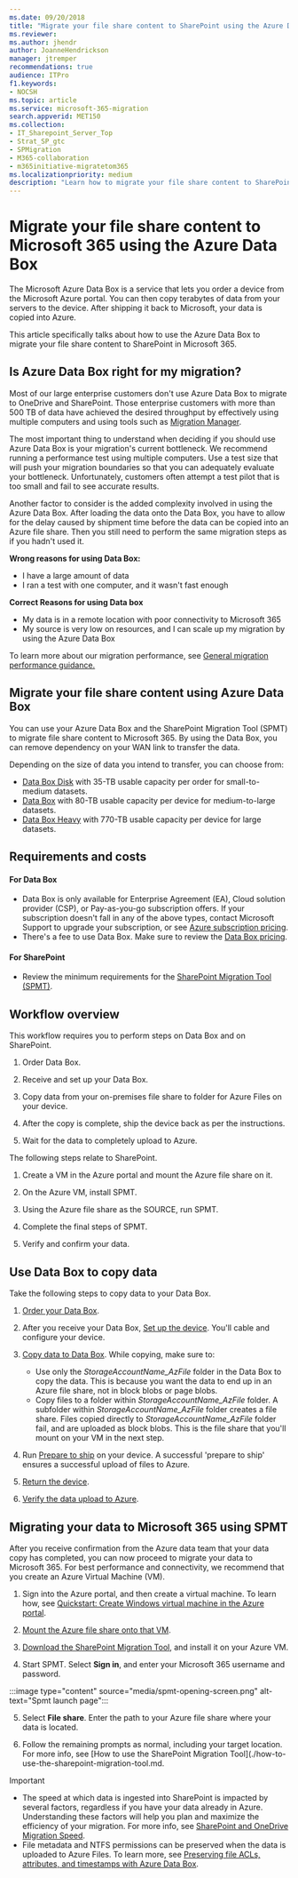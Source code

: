 ```yaml
---
ms.date: 09/20/2018
title: "Migrate your file share content to SharePoint using the Azure Data Box"
ms.reviewer: 
ms.author: jhendr
author: JoanneHendrickson
manager: jtremper
recommendations: true
audience: ITPro
f1.keywords:
- NOCSH
ms.topic: article
ms.service: microsoft-365-migration
search.appverid: MET150
ms.collection: 
- IT_Sharepoint_Server_Top
- Strat_SP_gtc
- SPMigration
- M365-collaboration
- m365initiative-migratetom365
ms.localizationpriority: medium
description: "Learn how to migrate your file share content to SharePoint in Microsoft 365 by using the Azure Data Box"
---
```


# Migrate your file share content to Microsoft 365 using the Azure Data Box

The Microsoft Azure Data Box is a service that lets you order a device from the Microsoft Azure portal. You can then copy terabytes of data from your servers to the device. After shipping it back to Microsoft, your data is copied into Azure.

This article specifically talks about how to use the Azure Data Box to migrate your file share content to SharePoint in Microsoft 365. 

## Is Azure Data Box right for my migration?

Most of our large enterprise customers don't use Azure Data Box to migrate to OneDrive and SharePoint. Those enterprise customers with more than 500 TB of data have achieved the desired throughput by effectively using multiple computers and using tools such as [Migration Manager](mm-get-started.md).

The most important thing to understand when deciding if you should use Azure Data Box is your migration's current bottleneck. We recommend running a performance test using multiple computers. Use a test size that will push your migration boundaries so that you can adequately evaluate your bottleneck. Unfortunately, customers often attempt a test pilot that is too small and fail to see accurate results.

Another factor to consider is the added complexity involved in using the Azure Data Box. After loading the data onto the Data Box, you have to allow for the delay caused by shipment time before the data can be copied into an Azure file share. Then you still need to perform the same migration steps as if you hadn't used it.

**Wrong reasons for using Data Box:**

- I have a large amount of data
- I ran a test with one computer, and it wasn't fast enough

**Correct Reasons for using Data box**

- My data is in a remote location with poor connectivity to Microsoft 365
- My source is very low on resources, and I can scale up my migration by using the Azure Data Box

To learn more about our migration performance, see [General migration performance guidance.](./sharepoint-online-and-onedrive-migration-speed.md)

##  Migrate your file share content using Azure Data Box

You can use your Azure Data Box and the SharePoint Migration Tool (SPMT) to migrate file share content to Microsoft 365. By using the Data Box, you can remove dependency on your WAN link to transfer the data. 
 
Depending on the size of data you intend to transfer, you can choose from:

- [Data Box Disk](/azure/databox/data-box-disk-overview) with 35-TB usable capacity per order for small-to-medium datasets.
- [Data Box](/azure/databox/data-box-overview) with 80-TB usable capacity per device for medium-to-large datasets.
- [Data Box Heavy](/azure/databox/data-box-heavy-overview) with 770-TB usable capacity per device for large datasets.

 

## Requirements and costs

#### For Data Box

- Data Box is only available for Enterprise Agreement (EA), Cloud solution provider (CSP), or Pay-as-you-go subscription offers. If your subscription doesn't fall in any of the above types, contact Microsoft Support to upgrade your subscription, or see [Azure subscription pricing](https://azure.microsoft.com/pricing/).
- There's a fee to use Data Box. Make sure to review the [Data Box pricing](https://azure.microsoft.com/pricing/details/databox/).

#### For SharePoint

- Review the minimum requirements for the [SharePoint Migration Tool (SPMT)](./how-to-use-the-sharepoint-migration-tool.md).


## Workflow overview

This workflow requires you to perform steps on Data Box and on SharePoint.

1. Order Data Box.

2. Receive and set up your Data Box.

3. Copy data from your on-premises file share to folder for Azure Files on your device.

4. After the copy is complete, ship the device back as per the instructions.

5. Wait for the data to completely upload to Azure.

The following steps relate to SharePoint.

1. Create a VM in the Azure portal and mount the Azure file share on it.

2. On the Azure VM, install SPMT.

3. Using the Azure file share as the SOURCE, run SPMT.

4. Complete the final steps of SPMT.

5. Verify and confirm your data.


## Use Data Box to copy data

Take the following steps to copy data to your Data Box.

1. [Order your Data Box](/azure/databox/data-box-deploy-ordered).

2. After you receive your Data Box, [Set up the device](/azure/databox/data-box-deploy-set-up). You'll cable and configure your device.

3. [Copy data to Data Box](/azure/databox/data-box-deploy-copy-data). While copying, make sure to:

    - Use only the *StorageAccountName_AzFile* folder in the Data Box to copy the data. This is because you want the data to end up in an Azure file share, not in block blobs or page blobs.
    - Copy files to a folder within *StorageAccountName_AzFile* folder. A subfolder within *StorageAccountName_AzFile* folder creates a file share. Files copied directly to *StorageAccountName_AzFile* folder fail, and are uploaded as block blobs. This is the file share that you'll mount on your VM in the next step.

4. Run [Prepare to ship](/azure/databox/data-box-deploy-picked-up#prepare-to-ship) on your device. A successful 'prepare to ship' ensures a successful upload of files to Azure.

5. [Return the device](/azure/databox/data-box-deploy-picked-up#ship-data-box-back).

6. [Verify the data upload to Azure](/azure/databox/data-box-deploy-picked-up#verify-data-upload-to-azure).


## Migrating your data to Microsoft 365 using SPMT

After you receive confirmation from the Azure data team that your data copy has completed, you can now proceed to migrate your data to Microsoft 365. For best performance and connectivity, we recommend that you create an Azure Virtual Machine (VM).

1. Sign into the Azure portal, and then create a virtual machine.  To learn how, see  [Quickstart: Create Windows virtual machine in the Azure portal](/azure/virtual-machines/windows/quick-create-portal).

2. [Mount the Azure file share onto that VM](/azure/storage/files/storage-how-to-use-files-windows).

3. [Download the SharePoint Migration Tool](https://spmt.sharepointonline.com/install/default.htm), and install it on your Azure VM. 

4. Start SPMT.  Select **Sign in**, and enter your Microsoft 365 username and password.

:::image type="content" source="media/spmt-opening-screen.png" alt-text="Spmt launch page":::

5. Select **File share**. Enter the path to your Azure file share where your data is located.

6. Follow the remaining prompts as normal, including your target location. For more info, see [How to use the SharePoint Migration Tool](./how-to-use-the-sharepoint-migration-tool.md.


> [!IMPORTANT]
> - The speed at which data is ingested into SharePoint is impacted by several factors, regardless if you have your data already in Azure. Understanding these factors will help you plan and maximize the efficiency of your migration.  For more info, see  [SharePoint and OneDrive Migration Speed](./sharepoint-online-and-onedrive-migration-speed.md).
> - File metadata and NTFS permissions can be preserved when the data is uploaded to Azure Files. To learn more, see [Preserving file ACLs, attributes, and timestamps with Azure Data Box](/azure/databox/data-box-file-acls-preservation).
